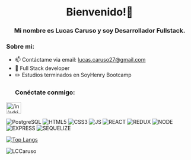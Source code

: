 <h1 align="center">Bienvenido!👋</h1>
<h3 align="center">Mi nombre es Lucas Caruso y soy Desarrollador Fullstack.</h3>
  <h3 align="left">Sobre mi:</h3>
  
- 📫 Contáctame via email: lucas.caruso27@gmail.com
- 📲 Full Stack developer<br>
- ✏️ Estudios terminados en SoyHenry Bootcamp
  <h3 align="left">Conéctate conmigo:</h3>
<p align="left">
<a href="www.linkedin.com/in/lucas-caruso-15531b13a" target="blank"><img align="center" src="https://raw.githubusercontent.com/rahuldkjain/github-profile-readme-generator/master/src/images/icons/Social/linked-in-alt.svg" alt="/in/adriel-n-diaz/" height="30" width="40" /></a>
</p>


![PostgreSQL](https://img.shields.io/badge/PostgreSQL-316192?style=for-the-badge&logo=postgresql&logoColor=white)
![HTML5](https://img.shields.io/badge/HTML5-E34F26?style=for-the-badge&logo=html5&logoColor=white)
![CSS3](https://img.shields.io/badge/CSS3-1572B6?style=for-the-badge&logo=css3&logoColor=white)
![JS](https://img.shields.io/badge/JavaScript-F7DF1E?style=for-the-badge&logo=javascript&logoColor=black)
![REACT](https://img.shields.io/badge/react-66B2FF?style=for-the-badge&logo=react&logoColor=white)
![REDUX](https://img.shields.io/badge/redux-FF99FF?style=for-the-badge&logo=redux&logoColor=white)
![NODE](https://img.shields.io/badge/node-00FF00?style=for-the-badge&logo=node&logoColor=white)
![EXPRESS](https://img.shields.io/badge/express-00FF00?style=for-the-badge&logo=express&logoColor=black)
![SEQUELIZE](https://img.shields.io/badge/sequelize-0174DF?style=for-the-badge&logo=sequelize&logoColor=white)


[![Top Langs](https://github-readme-stats.vercel.app/api/top-langs/?username=LCCaruso)](https://github.com/anuraghazra/github-readme-stats) 

<p><img align="center" src="https://github-readme-streak-stats.herokuapp.com/?user=LCCaruso&" alt="LCCaruso" /></p>
<!--
**LCCaruso/LCCaruso** is a ✨ _special_ ✨ repository because its `README.md` (this file) appears on your GitHub profile.

Here are some ideas to get you started:
// ![Anurag's GitHub stats](https://github-readme-stats.vercel.app/api?username=LCCaruso&hide=contribs,prs)
- 🔭 I’m currently working on ...
- 🌱 I’m currently learning ...
- 👯 I’m looking to collaborate on ...
- 🤔 I’m looking for help with ...
- 💬 Ask me about ...
- 📫 How to reach me: ...
- 😄 Pronouns: ...
- ⚡ Fun fact: ...
-->
